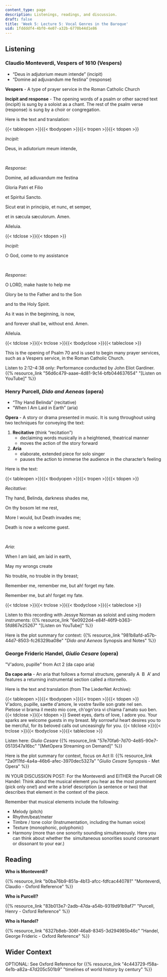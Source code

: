 ```yaml
---
content_type: page
description: Listenings, readings, and discussion.
draft: false
title: 'Week 5: Lecture 5: Vocal Genres in the Baroque'
uid: 1fddddf4-4bf0-4e07-a32b-6770b44d1e86
---
```

## Listening

### Claudio Monteverdi, Vespers of 1610 (Vespers)

- “Deus in adjutorium meum intende” (incipit)
- “Domine ad adjuvandum me festina” (response)

**Vespers** - A type of prayer service in the Roman Catholic Church

**Incipit and response** - The opening words of a psalm or other sacred text (incipit) is sung by a soloist as a chant. The rest of the psalm verse (response) is sung by a choir or congregation. 

Here is the text and translation:

{{< tableopen >}}{{< tbodyopen >}}{{< tropen >}}{{< tdopen >}}

*Incipit:*

Deus, in adiutorium meum intende,

 

*Response:*

Domine, ad adiuvandum me festina 

Gloria Patri et Filio 

et Spiritui Sancto.

Sicut erat in principio, et nunc, et semper, 

et in sæcula sæculorum. Amen.

Alleluia.

{{< tdclose >}}{{< tdopen >}}

*Incipit:*

O God, come to my assistance 

 

*Response:*

O LORD, make haste to help me

Glory be to the Father and to the Son 

and to the Holy Spirit. 

As it was in the beginning, is now,

and forever shall be, without end. Amen.

Alleluia.

{{< tdclose >}}{{< trclose >}}{{< tbodyclose >}}{{< tableclose >}}

This is the opening of Psalm 70 and is used to begin many prayer services, such as a Vespers service, in the Roman Catholic Church. 

Listen to 2:12–4:38 only: Performance conducted by John Eliot Gardiner. {{% resource_link "56d6c479-aaae-4d81-9c14-bfb044637654" "\[Listen on YouTube\]" %}}

### Henry Purcell, *Dido and Aeneas* (opera)

- “Thy Hand Belinda” (recitative)
- “When I Am Laid in Earth” (aria)

**Opera** - A story or drama presented in music. It is sung throughout using two techniques for conveying the text: 

1. **Recitative** (think “recitation”)
    - declaiming words musically in a heightened, theatrical manner  
    - moves the action of the story forward 
2. **Aria**
    - elaborate, extended piece for solo singer  
    - pauses the action to immerse the audience in the character’s feeling 

Here is the text:

{{< tableopen >}}{{< tbodyopen >}}{{< tropen >}}{{< tdopen >}}

*Recitative*: 

Thy hand, Belinda, darkness shades me, 

On thy bosom let me rest, 

More I would, but Death invades me; 

Death is now a welcome guest. 

 

*Aria*: 

When I am laid, am laid in earth, 

May my wrongs create 

No trouble, no trouble in thy breast; 

Remember me, remember me, but ah! forget my fate. 

Remember me, but ah! forget my fate. 

{{< tdclose >}}{{< trclose >}}{{< tbodyclose >}}{{< tableclose >}}

Listen to this recording with Jessye Norman as soloist and using modern instruments: {{% resource_link "6e0922d4-e84f-46f9-b363-5fd867e25267" "\[Listen on YouTube\]" %}}

Here is the plot summary for context: {{% resource_link "981b8afd-a57b-44d7-8503-fc26329ba08e" "*Dido and Aeneas* Synopsis and Notes" %}}

### George Frideric Handel, *Giulio Cesare* (opera)

"V'adoro, pupille" from Act 2 (da capo aria)

**Da capo aria** - An aria that follows a formal structure, generally A  B  A’ and features a returning instrumental section called a ritornello. 

Here is the text and translation (from The LiederNet Archive):

{{< tableopen >}}{{< tbodyopen >}}{{< tropen >}}{{< tdopen >}}
V'adoro, pupille, saette d'amore, le vostre faville son grate nel sen. Pietose vi brama il mesto mio core, ch'ogn'ora vi chiama l'amato suo ben.
{{< tdclose >}}{{< tdopen >}}
Sweet eyes, darts of love, I adore you. Your sparks are welcome guests in my breast. My sorrowful heart desires you to be merciful, for its beloved calls out unceasingly for you.
{{< tdclose >}}{{< trclose >}}{{< tbodyclose >}}{{< tableclose >}}

Listen here: *Giulio Cesare* {{% resource_link "57e70fa6-7d70-4e85-90e7-0513547a16bc" "\[MetOpera Streaming on Demand\]" %}}

Here is the plot summary for context, focus on Act II: {{% resource_link "2a0f11fd-4a4a-46b6-afec-3970dec5327a" "*Giulio Cesare* Synopsis - Met Opera" %}}

IN YOUR DISCUSSION POST: For the Monteverdi and EITHER the Purcell OR Handel: Think about the musical element you hear as the most prominent (pick only one!) and write a brief description (a sentence or two) that describes that element in the context of the piece. 

Remember that musical elements include the following: 

- Melody (pitch)  
- Rhythm/beat/meter  
- Timbre / tone color (Instrumentation, including the human voice) 
- Texture (monophonic, polyphonic) 
- Harmony (more than one sonority sounding simultaneously. Here you can think about whether the  simultaneous sonorities sound consonant or dissonant to your ear.) 

## Reading

**Who is Monteverdi?**

{{% resource_link "b0ba76b9-851a-4b13-afcc-fdfcac440781" "Monteverdi, Claudio - Oxford Reference" %}}

**Who is Purcell?**

{{% resource_link "83b013e7-2adb-47da-a54b-9319d91b9af7" "Purcell, Henry - Oxford Reference" %}}

**Who is Handel?**

{{% resource_link "6327b8eb-306f-46a8-8345-3d294985b46c" "Handel, George Frideric - Oxford Reference" %}}

## Wider Context

OPTIONAL: See Oxford Reference for {{% resource_link "4c443729-f58a-4e1b-a82a-47d205c501b9" "timelines of world history by century" %}}